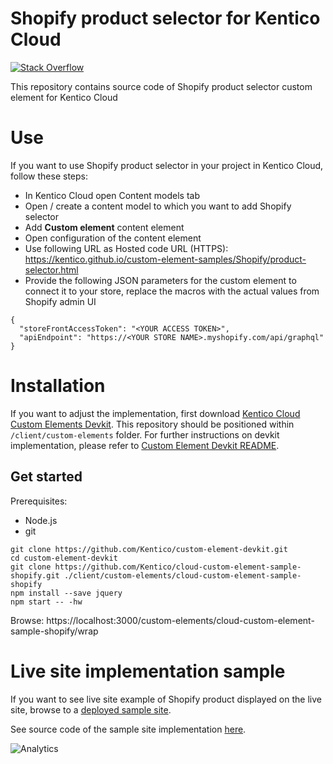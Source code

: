 # Shopify product selector for Kentico Cloud

[![Stack Overflow](https://img.shields.io/badge/Stack%20Overflow-ASK%20NOW-FE7A16.svg?logo=stackoverflow&logoColor=white)](https://stackoverflow.com/tags/kentico-cloud)

This repository contains source code of Shopify product selector custom element for Kentico Cloud

# Use

If you want to use Shopify product selector in your project in Kentico Cloud, follow these steps:

* In Kentico Cloud open Content models tab
* Open / create a content model to which you want to add Shopify selector
* Add **Custom element** content element
* Open configuration of the content element
* Use following URL as Hosted code URL (HTTPS): https://kentico.github.io/custom-element-samples/Shopify/product-selector.html
* Provide the following JSON parameters for the custom element to connect it to your store, replace the macros with the actual values from Shopify admin UI

```
{
  "storeFrontAccessToken": "<YOUR ACCESS TOKEN>",
  "apiEndpoint": "https://<YOUR STORE NAME>.myshopify.com/api/graphql"
}
```

# Installation

If you want to adjust the implementation, first download [Kentico Cloud Custom Elements Devkit](https://github.com/kentico/custom-element-devkit). This repository should be positioned within `/client/custom-elements` folder. For further instructions on devkit implementation, please refer to [Custom Element Devkit README](https://github.com/Kentico/custom-element-devkit/blob/master/readme.md).

## Get started

Prerequisites:
* Node.js
* git

```
git clone https://github.com/Kentico/custom-element-devkit.git
cd custom-element-devkit
git clone https://github.com/Kentico/cloud-custom-element-sample-shopify.git ./client/custom-elements/cloud-custom-element-sample-shopify
npm install --save jquery
npm start -- -hw
```
Browse: https://localhost:3000/custom-elements/cloud-custom-element-sample-shopify/wrap

# Live site implementation sample

If you want to see live site example of Shopify product displayed on the live site, browse to a [deployed sample site](https://kentico-cloud-sample-app-react-shopify.surge.sh/en-us/articles/3120ec15-a4a2-47ec-8ccd-c85ac8ac5ba5).

See source code of the sample site implementation [here](https://github.com/Kentico/cloud-sample-app-react/commit/b93be362f8c6b854e98324fb9d68bc4a97c9cd79).

![Analytics](https://kentico-ga-beacon.azurewebsites.net/api/UA-69014260-4/Kentico/cloud-custom-element-sample-shopify?pixel)

